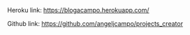 Heroku link:
https://blogacampo.herokuapp.com/

Github link:
https://github.com/angeljcampo/projects_creator
